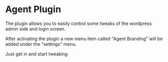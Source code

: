 Agent Plugin
============

The plugin allows you to easily control some tweaks of the wordpress admin side and login screen.

After activating the plugin a new menu item called "Agent Branding" will be added under the "settings" menu.

Just get in and start tweaking

